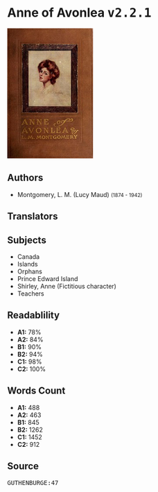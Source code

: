 # Anne of Avonlea <kbd>v2.2.1</kbd>

![](./cover.medium.jpg "")

## Authors


 - Montgomery, L. M. (Lucy Maud) <small>(1874 - 1942)</small>

## Translators



## Subjects


 - Canada
 - Islands
 - Orphans
 - Prince Edward Island
 - Shirley, Anne (Fictitious character)
 - Teachers

## Readablility


 - **A1:** 78%
 - **A2:** 84%
 - **B1:** 90%
 - **B2:** 94%
 - **C1:** 98%
 - **C2:** 100%

## Words Count


 - **A1:** 488
 - **A2:** 463
 - **B1:** 845
 - **B2:** 1262
 - **C1:** 1452
 - **C2:** 912

## Source


<kbd>GUTHENBURGE:47</kbd>
